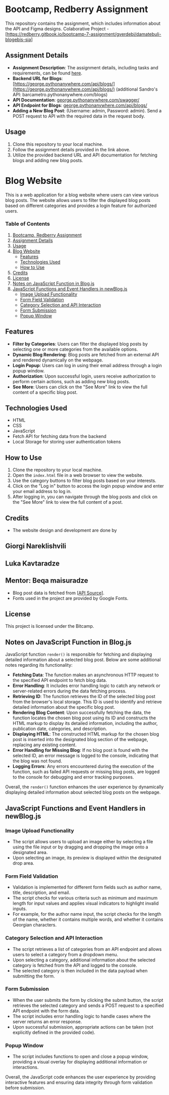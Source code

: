 # Bootcamp, Redberry Assignment

This repository contains the assignment, which includes information about the API and Figma designs.
Colaborative Project - [https://redberry.gitbook.io/bootcamp-7-assignment/gverdebi/damatebuli-blogebis-sia]

## Assignment Details

- **Assignment Description**: The assignment details, including tasks and requirements, can be found [here](https://redberry.gitbook.io/bootcamp-7-assignment/).
- **Backend URL for Blogs**: [https://george.pythonanywhere.com/api/blogs/](https://george.pythonanywhere.com/api/blogs/) (additional Sandro's API: barcametro.pythonanywhere.com/blogs)
- **API Documentation**: [george.pythonanywhere.com/swagger/](https://george.pythonanywhere.com/swagger/)
- **API Endpoint for Blogs**: [george.pythonanywhere.com/api/blogs/](https://george.pythonanywhere.com/api/blogs/)
- **Adding a New Blog Post**: (Username: admin, Password: admin). Send a POST request to API with the required data in the request body.

## Usage

1. Clone this repository to your local machine.
2. Follow the assignment details provided in the link above.
3. Utilize the provided backend URL and API documentation for fetching blogs and adding new blog posts.

# Blog Website

This is a web application for a blog website where users can view various blog posts. The website allows users to filter the displayed blog posts based on different categories and provides a login feature for authorized users.

### Table of Contents

1. [Bootcamp, Redberry Assignment](#bootcamp-redberry-assignment)
2. [Assignment Details](#assignment-details)
3. [Usage](#usage)
4. [Blog Website](#blog-website)
   - [Features](#features)
   - [Technologies Used](#technologies-used)
   - [How to Use](#how-to-use)
5. [Credits](#credits)
6. [License](#license)
7. [Notes on JavaScript Function in Blog.js](#notes-on-javascript-function-in-blogjs)
8. [JavaScript Functions and Event Handlers in newBlog.js](#javascript-functions-and-event-handlers-in-newblogjs)
   - [Image Upload Functionality](#image-upload-functionality)
   - [Form Field Validation](#form-field-validation)
   - [Category Selection and API Interaction](#category-selection-and-api-interaction)
   - [Form Submission](#form-submission)
   - [Popup Window](#popup-window)

## Features

- **Filter by Categories**: Users can filter the displayed blog posts by selecting one or more categories from the available options.
- **Dynamic Blog Rendering**: Blog posts are fetched from an external API and rendered dynamically on the webpage.
- **Login Popup**: Users can log in using their email address through a login popup window.
- **Authorization**: Upon successful login, users receive authorization to perform certain actions, such as adding new blog posts.
- **See More**: Users can click on the "See More" link to view the full content of a specific blog post.

## Technologies Used

- HTML
- CSS
- JavaScript
- Fetch API for fetching data from the backend
- Local Storage for storing user authentication tokens

## How to Use

1. Clone the repository to your local machine.
2. Open the `index.html` file in a web browser to view the website.
3. Use the category buttons to filter blog posts based on your interests.
4. Click on the "Log in" button to access the login popup window and enter your email address to log in.
5. After logging in, you can navigate through the blog posts and click on the "See More" link to view the full content of a post.

## Credits

- The website design and development are done by

## Giorgi Nareklishvili

## Luka Kavtaradze

## Mentor: Beqa maisuradze

- Blog post data is fetched from [[API Source](https://george.pythonanywhere.com/api/blogs/)].
- Fonts used in the project are provided by Google Fonts.

## License

This project is licensed under the Bitcamp.

## Notes on JavaScript Function in Blog.js

JavaScript function `render()` is responsible for fetching and displaying detailed information about a selected blog post. Below are some additional notes regarding its functionality:

- **Fetching Data**: The function makes an asynchronous HTTP request to the specified API endpoint to fetch blog data.
- **Error Handling**: It includes error handling logic to catch any network or server-related errors during the data fetching process.
- **Retrieving ID**: The function retrieves the ID of the selected blog post from the browser's local storage. This ID is used to identify and retrieve detailed information about the specific blog post.
- **Rendering Blog Content**: Upon successfully fetching the data, the function locates the chosen blog post using its ID and constructs the HTML markup to display its detailed information, including the author, publication date, categories, and description.
- **Displaying HTML**: The constructed HTML markup for the chosen blog post is inserted into the designated blog section of the webpage, replacing any existing content.
- **Error Handling for Missing Blog**: If no blog post is found with the selected ID, an error message is logged to the console, indicating that the blog was not found.
- **Logging Errors**: Any errors encountered during the execution of the function, such as failed API requests or missing blog posts, are logged to the console for debugging and error tracking purposes.

Overall, the `render()` function enhances the user experience by dynamically displaying detailed information about selected blog posts on the webpage.

## JavaScript Functions and Event Handlers in newBlog.js

### Image Upload Functionality

- The script allows users to upload an image either by selecting a file using the file input or by dragging and dropping the image onto a designated area.
- Upon selecting an image, its preview is displayed within the designated drop area.

### Form Field Validation

- Validation is implemented for different form fields such as author name, title, description, and email.
- The script checks for various criteria such as minimum and maximum length for input values and applies visual indicators to highlight invalid inputs.
- For example, for the author name input, the script checks for the length of the name, whether it contains multiple words, and whether it contains Georgian characters.

### Category Selection and API Interaction

- The script retrieves a list of categories from an API endpoint and allows users to select a category from a dropdown menu.
- Upon selecting a category, additional information about the selected category is fetched from the API and logged to the console.
- The selected category is then included in the data payload when submitting the form.

### Form Submission

- When the user submits the form by clicking the submit button, the script retrieves the selected category and sends a POST request to a specified API endpoint with the form data.
- The script includes error handling logic to handle cases where the server returns an error response.
- Upon successful submission, appropriate actions can be taken (not explicitly defined in the provided code).

### Popup Window

- The script includes functions to open and close a popup window, providing a visual overlay for displaying additional information or interactions.

Overall, the JavaScript code enhances the user experience by providing interactive features and ensuring data integrity through form validation before submission.
